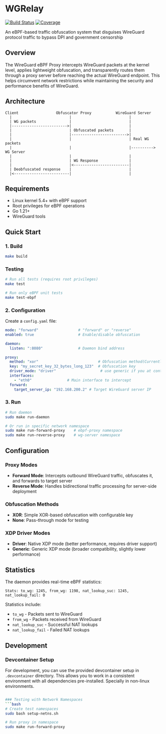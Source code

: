 # WGRelay

[![Build Status](https://github.com/stillya/wg-relay/actions/workflows/go.yml/badge.svg)](https://github.com/stillya/wg-relay/actions/workflows/go.yml)
[![Coverage](https://coveralls.io/repos/github/stillya/wg-relay/badge.svg?branch=master)](https://coveralls.io/github/stillya/wg-relay?branch=master)

An eBPF-based traffic obfuscation system that disguises WireGuard protocol traffic to bypass DPI and government
censorship

## Overview

The WireGuard eBPF Proxy intercepts WireGuard packets at the kernel level, applies lightweight obfuscation, and
transparently routes them through a proxy server before reaching the actual WireGuard endpoint. This helps circumvent
network restrictions while maintaining the security and performance benefits of WireGuard.

## Architecture

```
Client                 Obfuscator Proxy           WireGuard Server
  |                          |                          |
  | WG packets               |                          |
  |------------------------->|                          |
  |                          | Obfuscated packets       |
  |                          |------------------------->|
  |                          |                          | Real WG packets
  |                          |                          |----------> WG Server
  |                          |                          |
  |                          | WG Response              |
  |                          |<-------------------------|
  | Deobfuscated response    |                          |
  |<-------------------------|                          |
```

## Requirements

- Linux kernel 5.4+ with eBPF support
- Root privileges for eBPF operations
- Go 1.21+
- WireGuard tools

## Quick Start

### 1. Build

```bash
make build
```

### Testing

```bash
# Run all tests (requires root privileges)
make test

# Run only eBPF unit tests
make test-ebpf
```

### 2. Configuration

Create a `config.yaml` file:

```yaml
mode: "forward"                  # "forward" or "reverse"
enabled: true                    # Enable/disable obfuscation

daemon:
  listen: ":8080"                # Daemon bind address

proxy:
  method: "xor"                           # Obfuscation method(Currently only "xor" is supported)
  key: "my_secret_key_32_bytes_long_123"  # Obfuscation key
  driver_mode: "driver"                    # use generic if you at containerized environment
  interfaces:
    - "eth0"                # Main interface to intercept
  forward:
    target_server_ip: "192.168.200.2" # Target WireGuard server IP
```

### 3. Run

```bash
# Run daemon
sudo make run-daemon

# Or run in specific network namespace
sudo make run-forward-proxy    # ebpf-proxy namespace
sudo make run-reverse-proxy    # wg-server namespace
```

## Configuration

### Proxy Modes

- **Forward Mode**: Intercepts outbound WireGuard traffic, obfuscates it, and forwards to target server
- **Reverse Mode**: Handles bidirectional traffic processing for server-side deployment

### Obfuscation Methods

- **XOR**: Simple XOR-based obfuscation with configurable key
- **None**: Pass-through mode for testing

### XDP Driver Modes

- **Driver**: Native XDP mode (better performance, requires driver support)
- **Generic**: Generic XDP mode (broader compatibility, slightly lower performance)

## Statistics

The daemon provides real-time eBPF statistics:

```
Stats: to_wg: 1245, from_wg: 1198, nat_lookup_suc: 1245, nat_lookup_fail: 0
```

Statistics include:

- `to_wg` - Packets sent to WireGuard
- `from_wg` - Packets received from WireGuard
- `nat_lookup_suc` - Successful NAT lookups
- `nat_lookup_fail` - Failed NAT lookups

## Development

### Devcontainer Setup

For development, you can use the provided devcontainer setup in `.devcontainer` directory. This allows you to work in a
consistent environment with all dependencies pre-installed. Specially in non-linux environments.

```bash

### Testing with Network Namespaces
```bash
# Create test namespaces
sudo bash setup-netns.sh

# Run proxy in namespace
sudo make run-forward-proxy
```